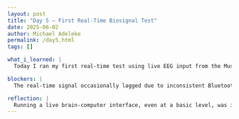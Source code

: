 ```yaml
---
layout: post
title: "Day 5 – First Real-Time Biosignal Test"
date: 2025-06-02
author: Michael Adeleke
permalink: /day5.html
tags: []

what_i_learned: |
  Today I ran my first real-time test using live EEG input from the Muse headband. I learned how to stream data using the Lab Streaming Layer (LSL) and visualize it dynamically in a Python dashboard. I also experimented with filtering techniques to isolate alpha and beta wave activity.

blockers: |
  The real-time signal occasionally lagged due to inconsistent Bluetooth connectivity. I also noticed occasional noise spikes, which made it harder to interpret the data accurately without applying smoothing or notch filters.

reflection: |
  Running a live brain-computer interface, even at a basic level, was incredibly rewarding. It made the project feel tangible. I’m excited to explore how this can trigger responses in the robot soon—like simple movement based on attention states.
---
```

